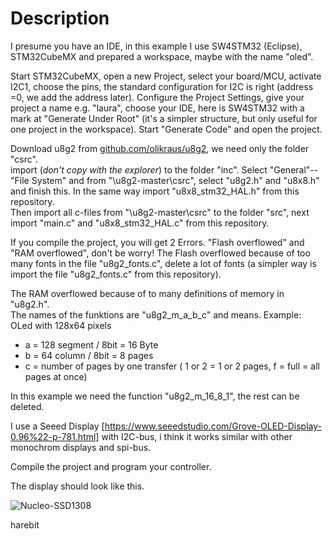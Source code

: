 # Description

I presume you have an IDE, in this example I use SW4STM32 (Eclipse), STM32CubeMX and prepared a workspace, maybe with the name "oled".
  
Start STM32CubeMX, open a new Project, select your board/MCU, activate I2C1, choose the pins, the standard configuration for I2C is right (address =0, we add the address later).
Configure the Project Settings, give your project a name e.g. "laura", choose your IDE, here is SW4STM32 with a mark at "Generate Under Root" (it's a simpler structure, but only
 useful for one project in the workspace). Start "Generate Code" and open the project.  
 
Download u8g2 from [github.com/olikraus/u8g2](https://github.com/olikraus/u8g2), we need only the folder "csrc".  
import (_don't copy with the explorer_) to the folder "inc". Select "General"--"File System" and from "\u8g2-master\csrc", select "u8g2.h" and "u8x8.h" and finish this. 
In the same way import "u8x8_stm32_HAL.h" from this repository.  
Then import all c-files from "\u8g2-master\csrc" to the folder "src", next import "main.c" and "u8x8_stm32_HAL.c" from this repository.  

If you compile the project, you will get 2 Errors. "Flash overflowed" and "RAM overflowed", don't be worry!
The Flash overflowed because of too many fonts in the file "u8g2_fonts.c", delete a lot of fonts (a simpler way is import the file "u8g2_fonts.c" from this repository).  

The RAM overflowed because of to many definitions of memory in "u8g2.h".  
The names of the funktions are "u8g2_m_a_b_c" and means.
Example: OLed with 128x64 pixels  

* a = 128 segment / 8bit = 16 Byte  
* b = 64 column / 8bit = 8 pages  
* c = number of pages by one transfer ( 1 or 2 = 1 or 2 pages, f = full = all pages at once)  

In this example we need the function "u8g2_m_16_8_1", the rest can be deleted.  

I use a Seeed Display [https://www.seeedstudio.com/Grove-OLED-Display-0.96%22-p-781.html] with I2C-bus, i think it works similar with other monochrom displays and spi-bus.

Compile the project and program your controller.  

The display should look like this. 

![Nucleo-SSD1308](https://github.com/harebit/cubemx_and_u8g2/blob/master/Nucleo-SSD1308.JPG?raw=true)


harebit
